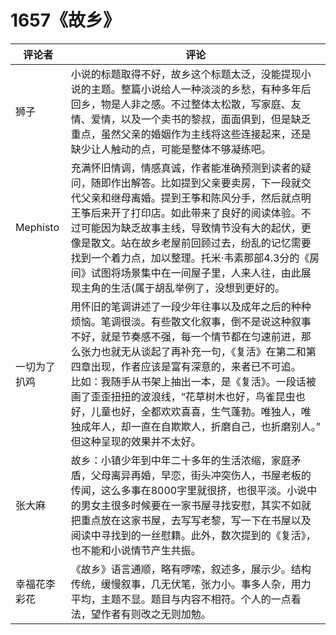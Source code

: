 # 1657《故乡》

评论者 | 评论 |
|---|---|
狮子|小说的标题取得不好，故乡这个标题太泛，没能提现小说的主题。整篇小说给人一种淡淡的乡愁，有种多年后回乡，物是人非之感。不过整体太松散，写家庭、友情、爱情，以及一个卖书的黎叔，面面俱到，但是缺乏重点，虽然父亲的婚姻作为主线将这些连接起来，还是缺少让人触动的点，可能是整体不够凝练吧。
Mephisto|充满怀旧情调，情感真诚，作者能准确预测到读者的疑问，随即作出解答。比如提到父亲要卖房，下一段就交代父亲和继母离婚。提到王筝和陈风分手，然后就点明王筝后来开了打印店。如此带来了良好的阅读体验。不过可能因为缺乏故事主线，导致情节没有大的起伏，更像是散文。站在故乡老屋前回顾过去，纷乱的记忆需要找到一个着力点，加以整理。托米·韦素那部4.3分的《房间》试图将场景集中在一间屋子里，人来人往，由此展现主角的生活(属于胡乱举例了，没想到更好的。
一切为了扒鸡|用怀旧的笔调讲述了一段少年往事以及成年之后的种种烦恼。笔调很淡。有些散文化叙事，倒不是说这种叙事不好，就是节奏感不强，每一个情节都在匀速前进，那么张力也就无从谈起了再补充一句，《复活》在第二和第四章出现，作者应该是富有深意的，来者已不可追。<br/>比如：我随手从书架上抽出一本，是《复活》。一段话被画了歪歪扭扭的波浪线，“花草树木也好，鸟雀昆虫也好，儿童也好，全都欢欢喜喜，生气蓬勃。唯独人，唯独成年人，却一直在自欺欺人，折磨自己，也折磨别人。”<br/>但这种呈现的效果并不太好。
张大麻|故乡：小镇少年到中年二十多年的生活浓缩，家庭矛盾，父母离异再婚，早恋，街头冲突伤人，书屋老板的传闻，这么多事在8000字里就很挤，也很平淡。小说中的男女主很多时候要在一家书屋寻找安慰，其实不如就把重点放在这家书屋，去写写老黎，写一下在书屋以及阅读中寻找到的一丝慰籍。此外，数次提到的《复活》，也不能和小说情节产生共振。
幸福花李彩花|《故乡》语言通顺，略有啰嗦，叙述多，展示少。结构传统，缓慢叙事，几无伏笔，张力小。事多人杂，用力平均，主题不显。题目与内容不相符。个人的一点看法，望作者有则改之无则加勉。
